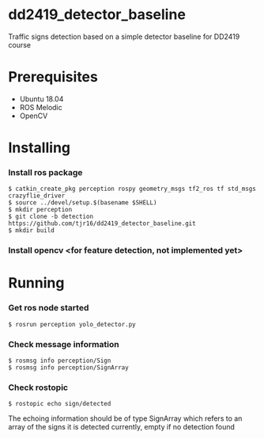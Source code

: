 # dd2419_detector_baseline
Traffic signs detection based on a simple detector baseline for DD2419 course

# Prerequisites

- Ubuntu 18.04
- ROS Melodic
- OpenCV

# Installing
### Install ros package
```
$ catkin_create_pkg perception rospy geometry_msgs tf2_ros tf std_msgs crazyflie_driver
$ source ../devel/setup.$(basename $SHELL)
$ mkdir perception
$ git clone -b detection https://github.com/tjr16/dd2419_detector_baseline.git
$ mkdir build
```

### Install opencv <for feature detection, not implemented yet>

# Running
### Get ros node started
```
$ rosrun perception yolo_detector.py
```

### Check message information
```
$ rosmsg info perception/Sign
$ rosmsg info perception/SignArray
```
### Check rostopic 
```
$ rostopic echo sign/detected
```
The echoing information should be of type SignArray which refers to an array of the signs it is detected currently, empty if no detection found
